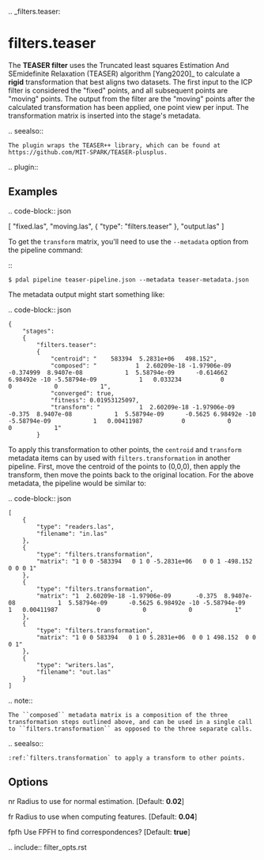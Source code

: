 .. _filters.teaser:

filters.teaser
==============

The **TEASER filter** uses the Truncated least squares Estimation And
SEmidefinite Relaxation (TEASER) algorithm [Yang2020]_ to calculate a **rigid**
transformation that best aligns two datasets. The first input to the ICP filter
is considered the "fixed" points, and all subsequent points are "moving"
points. The output from the filter are the "moving" points after the calculated
transformation has been applied, one point view per input. The transformation
matrix is inserted into the stage's metadata.

.. seealso::

    The plugin wraps the TEASER++ library, which can be found at
    https://github.com/MIT-SPARK/TEASER-plusplus.

.. plugin::

Examples
--------

.. code-block:: json

  [
      "fixed.las",
      "moving.las",
      {
          "type": "filters.teaser"
      },
      "output.las"
  ]

To get the ``transform`` matrix, you'll need to use the ``--metadata`` option
from the pipeline command:

::

    $ pdal pipeline teaser-pipeline.json --metadata teaser-metadata.json

The metadata output might start something like:

.. code-block:: json

    {
        "stages":
        {
            "filters.teaser":
            {
                "centroid": "    583394  5.2831e+06   498.152",
                "composed": "           1  2.60209e-18 -1.97906e-09       -0.374999  8.9407e-08            1  5.58794e-09      -0.614662 6.98492e -10 -5.58794e-09            1   0.033234           0            0            0            1",
                "converged": true,
                "fitness": 0.01953125097,
                "transform": "           1  2.60209e-18 -1.97906e-09       -0.375  8.9407e-08            1  5.58794e-09      -0.5625 6.98492e -10 -5.58794e-09            1   0.00411987           0            0            0            1"
            }


To apply this transformation to other points, the ``centroid`` and
``transform`` metadata items can by used with ``filters.transformation`` in
another pipeline. First, move the centroid of the points to (0,0,0), then apply
the transform, then move the points back to the original location.  For the
above metadata, the pipeline would be similar to:

.. code-block:: json

    [
        {
            "type": "readers.las",
            "filename": "in.las"
        },
        {
            "type": "filters.transformation",
            "matrix": "1 0 0 -583394   0 1 0 -5.2831e+06   0 0 1 -498.152   0 0 0 1"
        },
        {
            "type": "filters.transformation",
            "matrix": "1  2.60209e-18 -1.97906e-09       -0.375  8.9407e-08            1  5.58794e-09      -0.5625 6.98492e -10 -5.58794e-09            1   0.00411987           0            0            0            1"
        },
        {
            "type": "filters.transformation",
            "matrix": "1 0 0 583394   0 1 0 5.2831e+06  0 0 1 498.152  0 0 0 1"
        },
        {
            "type": "writers.las",
            "filename": "out.las"
        }
    ]

.. note::

    The ``composed`` metadata matrix is a composition of the three transformation steps outlined above, and can be used in a single call to ``filters.transformation`` as opposed to the three separate calls.

.. seealso::

    :ref:`filters.transformation` to apply a transform to other points.


Options
--------

nr
  Radius to use for normal estimation. [Default: **0.02**]

fr
  Radius to use when computing features. [Default: **0.04**]

fpfh
  Use FPFH to find correspondences? [Default: **true**]

.. include:: filter_opts.rst

